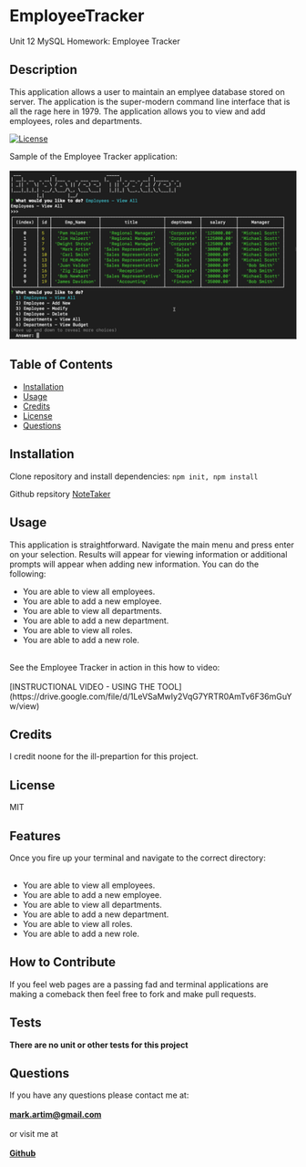 # EmployeeTracker
Unit 12 MySQL Homework: Employee Tracker

## Description
This application allows a user to maintain an emplyee database stored on server. The application is the super-modern command line interface that is all the rage here in 1979. The application allows you to view and add employees, roles and departments. 

[![License](https://img.shields.io/badge/License-MIT-yellow.svg)](https://opensource.org/licenses/MIT)

Sample of the Employee Tracker application:<br><br>
![Employee Tracker Sample Page](./screenshot2.jpg)

## Table of Contents
- [Installation](#installation)
- [Usage](#usage)
- [Credits](#credits)
- [License](#license)
- [Questions](#questions)

## Installation
Clone repository and install dependencies: `npm init, npm install`

Github repsitory [NoteTaker](https://github.com/mark-artim/EmpTracker)

## Usage

This application is straightforward. Navigate the main menu and press enter on your selection.  Results will appear for viewing information or additional prompts will appear when adding new information. You can do the following:
- You are able to view all employees.
- You are able to add a new employee.
- You are able to view all departments.
- You are able to add a new department.
- You are able to view all roles.
- You are able to add a new role.

<br>
See the Employee Tracker in action in this how to video:<br><br>
[INSTRUCTIONAL VIDEO - USING THE TOOL](https://drive.google.com/file/d/1LeVSaMwIy2VqG7YRTR0AmTv6F36mGuYw/view)


## Credits
I credit noone for the ill-prepartion for this project.

## License
MIT

## Features
Once you fire up your terminal and navigate to the correct directory: <br><br>
- You are able to view all employees.
- You are able to add a new employee.
- You are able to view all departments.
- You are able to add a new department.
- You are able to view all roles.
- You are able to add a new role.


## How to Contribute
If you feel web pages are a passing fad and terminal applications are making a comeback then feel free to fork and make pull requests.

## Tests
**There are no unit or other tests for this project**<BR>

## Questions
If you have any questions please contact me at: <br><br>
**mark.artim@gmail.com**<br><br>
or visit me at<br><br>
[**Github**](https://github.com/mark-artim)
        

